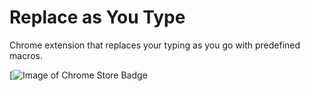 Replace as You Type
=============

Chrome extension that replaces your typing as you go with predefined macros.

[![Image of Chrome Store Badge](https://chrome.google.com/webstore/detail/acnbdcalinooiabgebjdkjbfppaglhkm/)
